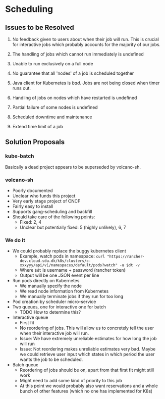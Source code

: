 # Scheduling

## Issues to be Resolved

1. No feedback given to users about when their job will run. This is crucial 
for interactive jobs which probably accounts for the majority of our jobs.

2. The handling of jobs which cannot run immediately is undefined

3. Unable to run exclusively on a full node

4. No guarantee that all 'nodes' of a job is scheduled together

5. Java client for Kubernetes is _bad_. Jobs are not being closed when timer
runs out.

6. Handling of jobs on nodes which have restarted is undefined

7. Partial failure of some nodes is undefined

8. Scheduled downtime and maintenance

9. Extend time limit of a job

## Solution Proposals

### kube-batch

Basically a dead project appears to be superseded by volcano-sh.

### volcano-sh

- Poorly documented
- Unclear who funds this project
- Very early stage project of CNCF
- Fairly easy to install
- Supports gang-scheduling and backfill
- Should take care of the following points:
  - Fixed: 2, 4
  - Unclear but potentially fixed: 5 (highly unlikely), 6, 7

### We do it

- We could probably replace the buggy kubernetes client
  - Example, watch pods in namespace:
    `curl "https://rancher-dev.cloud.sdu.dk/k8s/clusters/c-xxxyyy/api/v1/namespaces/default/pods?watch" -u $dt -v`
  - Where `$dt` is username + password (rancher token)
  - Output will be one JSON event per line
- Run pods directly on Kubernetes
  - We manually specify the node
  - We read node information from Kubernetes
  - We manually terminate jobs if they run for too long
- Pod creation by scheduler micro-service
- Two queues, one for interactive one for batch
  - TODO How to determine this?
- Interactive queue
  - First fit
  - No reordering of jobs. This will allow us to concretely tell the user when
  their interactive job will run.
  - Issue: We have extremely unreliable estimates for how long the job will run
  - Issue: Not reordering makes unreliable estimates very bad. Maybe we could
  retrieve user input which states in which period the user wants the job to
  be scheduled.
- Batch queue
  - Reordering of jobs should be on, apart from that first fit might still work
  - Might need to add some kind of priority to this job
  - At this point we would probably also want reservations and a whole bunch
  of other features (which no one has implemented for K8s)
